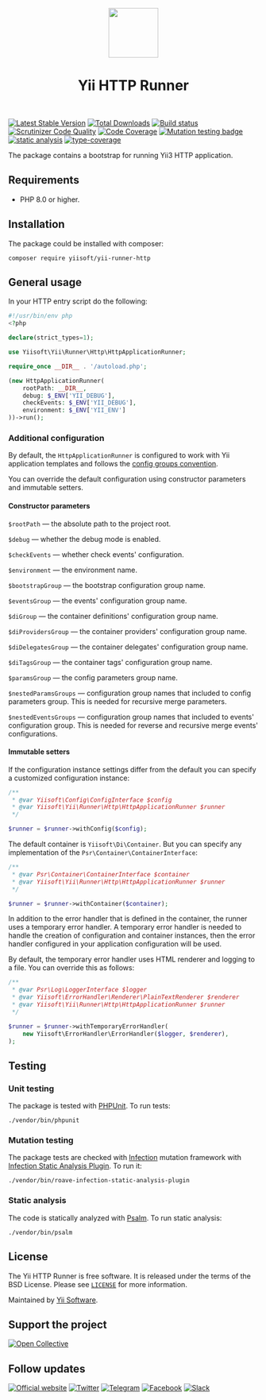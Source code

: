 <p align="center">
    <a href="https://github.com/yiisoft" target="_blank">
        <img src="https://yiisoft.github.io/docs/images/yii_logo.svg" height="100px">
    </a>
    <h1 align="center">Yii HTTP Runner</h1>
    <br>
</p>

[![Latest Stable Version](https://poser.pugx.org/yiisoft/yii-runner-http/v/stable.png)](https://packagist.org/packages/yiisoft/yii-runner-http)
[![Total Downloads](https://poser.pugx.org/yiisoft/yii-runner-http/downloads.png)](https://packagist.org/packages/yiisoft/yii-runner-http)
[![Build status](https://github.com/yiisoft/yii-runner-http/workflows/build/badge.svg)](https://github.com/yiisoft/yii-runner-http/actions?query=workflow%3Abuild)
[![Scrutinizer Code Quality](https://scrutinizer-ci.com/g/yiisoft/yii-runner-http/badges/quality-score.png?b=master)](https://scrutinizer-ci.com/g/yiisoft/yii-runner-http/?branch=master)
[![Code Coverage](https://scrutinizer-ci.com/g/yiisoft/yii-runner-http/badges/coverage.png?b=master)](https://scrutinizer-ci.com/g/yiisoft/yii-runner-http/?branch=master)
[![Mutation testing badge](https://img.shields.io/endpoint?style=flat&url=https%3A%2F%2Fbadge-api.stryker-mutator.io%2Fgithub.com%2Fyiisoft%2Fyii-runner-http%2Fmaster)](https://dashboard.stryker-mutator.io/reports/github.com/yiisoft/yii-runner-http/master)
[![static analysis](https://github.com/yiisoft/yii-runner-http/workflows/static%20analysis/badge.svg)](https://github.com/yiisoft/yii-runner-http/actions?query=workflow%3A%22static+analysis%22)
[![type-coverage](https://shepherd.dev/github/yiisoft/yii-runner-http/coverage.svg)](https://shepherd.dev/github/yiisoft/yii-runner-http)

The package contains a bootstrap for running Yii3 HTTP application.

## Requirements

- PHP 8.0 or higher.

## Installation

The package could be installed with composer:

```shell
composer require yiisoft/yii-runner-http
```

## General usage

In your HTTP entry script do the following:

```php
#!/usr/bin/env php
<?php

declare(strict_types=1);

use Yiisoft\Yii\Runner\Http\HttpApplicationRunner;

require_once __DIR__ . '/autoload.php';

(new HttpApplicationRunner(
    rootPath: __DIR__, 
    debug: $_ENV['YII_DEBUG'],
    checkEvents: $_ENV['YII_DEBUG'],
    environment: $_ENV['YII_ENV']
))->run();
```

### Additional configuration

By default, the `HttpApplicationRunner` is configured to work with Yii application templates and follows the
[config groups convention](https://github.com/yiisoft/docs/blob/master/022-config-groups.md).

You can override the default configuration using constructor parameters and immutable setters.

#### Constructor parameters

`$rootPath` — the absolute path to the project root.

`$debug` — whether the debug mode is enabled.

`$checkEvents` — whether check events' configuration.

`$environment` — the environment name.

`$bootstrapGroup` — the bootstrap configuration group name.

`$eventsGroup` — the events' configuration group name.

`$diGroup` — the container definitions' configuration group name.

`$diProvidersGroup` — the container providers' configuration group name.

`$diDelegatesGroup` — the container delegates' configuration group name.

`$diTagsGroup` — the container tags' configuration group name.

`$paramsGroup` — the config parameters group name.

`$nestedParamsGroups` — configuration group names that included to config parameters group. This is needed for recursive
merge parameters.
 
`$nestedEventsGroups` — configuration group names that included to events' configuration group. This is needed for 
reverse and recursive merge events' configurations.

#### Immutable setters

If the configuration instance settings differ from the default you can specify a customized configuration instance:

```php
/**
 * @var Yiisoft\Config\ConfigInterface $config
 * @var Yiisoft\Yii\Runner\Http\HttpApplicationRunner $runner
 */

$runner = $runner->withConfig($config);
```

The default container is `Yiisoft\Di\Container`. But you can specify any implementation
of the `Psr\Container\ContainerInterface`:

```php
/**
 * @var Psr\Container\ContainerInterface $container
 * @var Yiisoft\Yii\Runner\Http\HttpApplicationRunner $runner
 */

$runner = $runner->withContainer($container);
```

In addition to the error handler that is defined in the container, the runner uses a temporary error handler.
A temporary error handler is needed to handle the creation of configuration and container instances,
then the error handler configured in your application configuration will be used.

By default, the temporary error handler uses HTML renderer and logging to a file. You can override this as follows:

```php
/**
 * @var Psr\Log\LoggerInterface $logger
 * @var Yiisoft\ErrorHandler\Renderer\PlainTextRenderer $renderer
 * @var Yiisoft\Yii\Runner\Http\HttpApplicationRunner $runner
 */

$runner = $runner->withTemporaryErrorHandler(
    new Yiisoft\ErrorHandler\ErrorHandler($logger, $renderer),
);
```

## Testing

### Unit testing

The package is tested with [PHPUnit](https://phpunit.de/). To run tests:

```shell
./vendor/bin/phpunit
```

### Mutation testing

The package tests are checked with [Infection](https://infection.github.io/) mutation framework with
[Infection Static Analysis Plugin](https://github.com/Roave/infection-static-analysis-plugin). To run it:

```shell
./vendor/bin/roave-infection-static-analysis-plugin
```

### Static analysis

The code is statically analyzed with [Psalm](https://psalm.dev/). To run static analysis:

```shell
./vendor/bin/psalm
```

## License

The Yii HTTP Runner is free software. It is released under the terms of the BSD License.
Please see [`LICENSE`](./LICENSE.md) for more information.

Maintained by [Yii Software](https://www.yiiframework.com/).

## Support the project

[![Open Collective](https://img.shields.io/badge/Open%20Collective-sponsor-7eadf1?logo=open%20collective&logoColor=7eadf1&labelColor=555555)](https://opencollective.com/yiisoft)

## Follow updates

[![Official website](https://img.shields.io/badge/Powered_by-Yii_Framework-green.svg?style=flat)](https://www.yiiframework.com/)
[![Twitter](https://img.shields.io/badge/twitter-follow-1DA1F2?logo=twitter&logoColor=1DA1F2&labelColor=555555?style=flat)](https://twitter.com/yiiframework)
[![Telegram](https://img.shields.io/badge/telegram-join-1DA1F2?style=flat&logo=telegram)](https://t.me/yii3en)
[![Facebook](https://img.shields.io/badge/facebook-join-1DA1F2?style=flat&logo=facebook&logoColor=ffffff)](https://www.facebook.com/groups/yiitalk)
[![Slack](https://img.shields.io/badge/slack-join-1DA1F2?style=flat&logo=slack)](https://yiiframework.com/go/slack)
